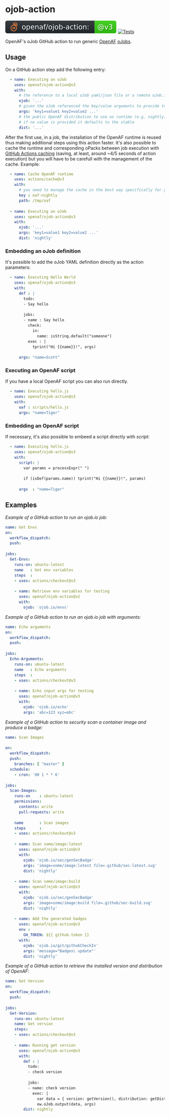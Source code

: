 # ojob-action

![version](.github/ojobs/version.svg) [![Tests](https://github.com/OpenAF/ojob-action/actions/workflows/tests.yml/badge.svg)](https://github.com/OpenAF/ojob-action/actions/workflows/tests.yml)

OpenAF's oJob GitHub action to run generic [OpenAF](https://docs.openaf.io) [oJobs](https://docs.openaf.io/docs/concepts/oJob.html).

## Usage

On a GitHub action step add the following entry:

````yaml
  - name: Executing an oJob
    uses: openaf/ojob-action@v3
    with:
      # the reference to a local oJob yaml/json file or a remote oJob.io
      ojob: '...' 
      # given the oJob referenced the key/value arguments to provide to it
      args: 'key1=value1 key2=value2 ...'
      # the public OpenAF distribution to use as runtime (e.g. nightly)
      # if no value is provided it defaults to the stable
      dist: '...'
````

After the first use, in a job, the installation of the OpenAF runtime is reused thus making additional steps using this action faster. It's also possible to cache the runtime and corresponding oPacks between job execution with [GitHub Actions caching](https://docs.github.com/en/actions/using-workflows/caching-dependencies-to-speed-up-workflows#comparing-artifacts-and-dependency-caching) (saving, at least, around ~4/5 seconds of action execution) but you will have to be carefull with the management of the cache. Example:

````yaml
  - name: Cache OpenAF runtime
    uses: actions/cache@v3
    with:
      # you need to manage the cache in the best way specifically for your case
      key : oaf-nightly
      path: /tmp/oaf

  - name: Executing an oJob
    uses: openaf/ojob-action@v3
    with:
      ojob: '...' 
      args: 'key1=value1 key2=value2 ...'
      dist: 'nightly'
````

### Embedding an oJob definition

It's possible to add the oJob YAML definition directly as the action parameters:

````yaml
  - name: Executing Hello World
    uses: openaf/ojob-action@v3
    with:
      def : |
        todo:
        - Say hello
        
        jobs:
        - name : Say hello
          check:
            in:
              name: isString.default("someone")
          exec : |
            tprint("Hi {{name}}!", args)
            
      args: "name=Scott"
````

### Executing an OpenAF script

If you have a local OpenAF script you can also run directly. 

````yaml
  - name: Executing hello.js
    uses: openaf/ojob-action@v3
    with:
      oaf : scripts/hello.js
      args: "name=Tiger"
````

### Embedding an OpenAF script

If necessary, it's also possible to embeed a script directly with _script_:

````yaml
  - name: Executing hello.js
    uses: openaf/ojob-action@v3
    with:
      script: |
        var params = processExpr(" ")
        
        if (isDef(params.name)) tprint("Hi {{name}}!", params)
        
      args  : "name=Tiger"
````

## Examples

*Example of a GitHub action to run an ojob.io job:*

````yaml
name: Get Envs
on:
  workflow_dispatch:
  push:

jobs:
  Get-Envs:
    runs-on: ubuntu-latest
    name   : Get env variables
    steps  :
    - uses: actions/checkout@v3

    - name: Retrieve env variables for testing
      uses: openaf/ojob-action@v2
      with:
        ojob: 'ojob.io/envs'
````

*Example of a GitHub action to run an ojob.io job with arguments:*

````yaml
name: Echo arguments
on:
  workflow_dispatch:
  push:

jobs:
  Echo-Arguments:
    runs-on: ubuntu-latest
    name   : Echo arguments
    steps  :
    - uses: actions/checkout@v3

    - name: Echo input args for testing
      uses: openaf/ojob-action@v3
      with:
        ojob: 'ojob.io/echo'
        args: 'abc=123 xyz=abc'
````

*Example of a GitHub action to security scan a container image and produce a badge:*

````yaml
name: Scan Images

on:
  workflow_dispatch:
  push:
    branches: [ "master" ]
  schedule:
    - cron: '00 1 * * 6'

jobs:
  Scan-Images:
    runs-on    : ubuntu-latest
    permissions:
      contents: write
      pull-requests: write
      
    name       : Scan images
    steps      :
    - uses: actions/checkout@v3

    - name: Scan some/image:latest
      uses: openaf/ojob-action@v3
      with:
        ojob: 'ojob.io/sec/genSecBadge'
        args: 'image=some/image:latest file=.github/sec-latest.svg'
        dist: 'nightly'

    - name: Scan some/image:build
      uses: openaf/ojob-action@v3
      with:
        ojob: 'ojob.io/sec/genSecBadge'
        args: 'image=some/image:build file=.github/sec-build.svg'
        dist: 'nightly'

    - name: Add the generated badges 
      uses: openaf/ojob-action@v3
      env :
        GH_TOKEN: ${{ github.token }}
      with:
        ojob: 'ojob.io/git/githubCheckIn'
        args: 'message="Badges\ update"'
        dist: 'nightly'
````

*Example of a GitHub action to retrieve the installed version and distribution of OpenAF:*

````yaml
name: Get Version
on:
  workflow_dispatch:
  push:

jobs:
  Get-Version:
    runs-on: ubuntu-latest
    name: Get version
    steps:
    - uses: actions/checkout@v3

    - name: Running get version
      uses: openaf/ojob-action@v3
      with:
        def : |
          todo:
          - check version

          jobs:
          - name: check version
            exec: |
              var data = { version: getVersion(), distribution: getDistribution() }
              ow.oJob.output(data, args)
        dist: nightly
````
